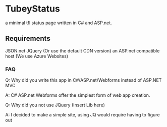 <h1>TubeyStatus</h1>
a minimal tfl status page written in C# and ASP.net.

<h2>Requirements</h2>
JSON.net
JQuery (Or use the default CDN version)
an ASP.net compatible host (We use Azure Websites)

<h3>FAQ</h3>
Q: Why did you write this app in C#/ASP.net/Webforms instead of ASP.NET MVC

A: C# ASP.net Webforms offer the simplest form of web app creation.

Q: Why did you not use JQuery (Insert Lib here)

A: I decided to make a simple site, using JQ would require having to figure out
